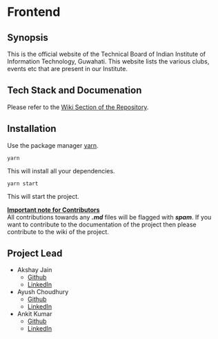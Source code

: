 # Frontend #

## Synopsis

This is the official website of the Technical Board of Indian Institute of Information Technology, Guwahati. This website lists the various clubs, events etc that are present in our Institute.

## Tech Stack and Documenation ##

Please refer to the [Wiki Section of the Repository](https://github.com/mynameisankit/technicalBoard/wiki).

## Installation

Use the package manager [yarn](https://classic.yarnpkg.com/en/docs/install/#windows-stable).

```
yarn
```

This will install all your dependencies.

```
yarn start
```

This will start the project.

<ins>**Important note for Contributors**</ins><br />
All contributions towards any ***.md*** files will be flagged with ***spam***. If you want to contribute to the documentation of the project then please contribute to the wiki of the project.

## Project Lead ##
- Akshay Jain
  - [Github](https://github.com/i-rebel-aj)
  - [LinkedIn](https://www.linkedin.com/in/akshay-j-11b347137/)
 - Ayush Choudhury
   - [Github](https://github.com/iloveyousunflower)
   - [LinkedIn](https://www.linkedin.com/in/ayush-choudhury-9761b6113/)
 - Ankit Kumar
   - [Github](https://github.com/mynameisankit)
   - [LinkedIn](https://www.linkedin.com/in/mynameisankit/)
